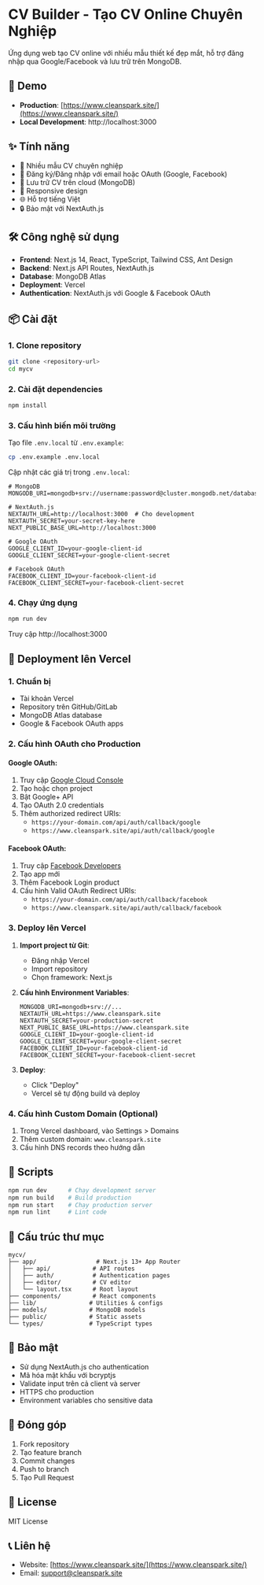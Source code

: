 # CV Builder - Tạo CV Online Chuyên Nghiệp

Ứng dụng web tạo CV online với nhiều mẫu thiết kế đẹp mắt, hỗ trợ đăng nhập qua Google/Facebook và lưu trữ trên MongoDB.

## 🚀 Demo

- **Production**: [https://www.cleanspark.site/](https://www.cleanspark.site/)
- **Local Development**: http://localhost:3000

## ✨ Tính năng

- 🎨 Nhiều mẫu CV chuyên nghiệp
- 👤 Đăng ký/Đăng nhập với email hoặc OAuth (Google, Facebook)
- 💾 Lưu trữ CV trên cloud (MongoDB)
- 📱 Responsive design
- 🌐 Hỗ trợ tiếng Việt
- 🔒 Bảo mật với NextAuth.js

## 🛠️ Công nghệ sử dụng

- **Frontend**: Next.js 14, React, TypeScript, Tailwind CSS, Ant Design
- **Backend**: Next.js API Routes, NextAuth.js
- **Database**: MongoDB Atlas
- **Deployment**: Vercel
- **Authentication**: NextAuth.js với Google & Facebook OAuth

## 📦 Cài đặt

### 1. Clone repository

```bash
git clone <repository-url>
cd mycv
```

### 2. Cài đặt dependencies

```bash
npm install
```

### 3. Cấu hình biến môi trường

Tạo file `.env.local` từ `.env.example`:

```bash
cp .env.example .env.local
```

Cập nhật các giá trị trong `.env.local`:

```env
# MongoDB
MONGODB_URI=mongodb+srv://username:password@cluster.mongodb.net/database

# NextAuth.js
NEXTAUTH_URL=http://localhost:3000  # Cho development
NEXTAUTH_SECRET=your-secret-key-here
NEXT_PUBLIC_BASE_URL=http://localhost:3000

# Google OAuth
GOOGLE_CLIENT_ID=your-google-client-id
GOOGLE_CLIENT_SECRET=your-google-client-secret

# Facebook OAuth
FACEBOOK_CLIENT_ID=your-facebook-client-id
FACEBOOK_CLIENT_SECRET=your-facebook-client-secret
```

### 4. Chạy ứng dụng

```bash
npm run dev
```

Truy cập http://localhost:3000

## 🚀 Deployment lên Vercel

### 1. Chuẩn bị

- Tài khoản Vercel
- Repository trên GitHub/GitLab
- MongoDB Atlas database
- Google & Facebook OAuth apps

### 2. Cấu hình OAuth cho Production

#### Google OAuth:
1. Truy cập [Google Cloud Console](https://console.cloud.google.com/)
2. Tạo hoặc chọn project
3. Bật Google+ API
4. Tạo OAuth 2.0 credentials
5. Thêm authorized redirect URIs:
   - `https://your-domain.com/api/auth/callback/google`
   - `https://www.cleanspark.site/api/auth/callback/google`

#### Facebook OAuth:
1. Truy cập [Facebook Developers](https://developers.facebook.com/)
2. Tạo app mới
3. Thêm Facebook Login product
4. Cấu hình Valid OAuth Redirect URIs:
   - `https://your-domain.com/api/auth/callback/facebook`
   - `https://www.cleanspark.site/api/auth/callback/facebook`

### 3. Deploy lên Vercel

1. **Import project từ Git**:
   - Đăng nhập Vercel
   - Import repository
   - Chọn framework: Next.js

2. **Cấu hình Environment Variables**:
   ```
   MONGODB_URI=mongodb+srv://...
   NEXTAUTH_URL=https://www.cleanspark.site
   NEXTAUTH_SECRET=your-production-secret
   NEXT_PUBLIC_BASE_URL=https://www.cleanspark.site
   GOOGLE_CLIENT_ID=your-google-client-id
   GOOGLE_CLIENT_SECRET=your-google-client-secret
   FACEBOOK_CLIENT_ID=your-facebook-client-id
   FACEBOOK_CLIENT_SECRET=your-facebook-client-secret
   ```

3. **Deploy**:
   - Click "Deploy"
   - Vercel sẽ tự động build và deploy

### 4. Cấu hình Custom Domain (Optional)

1. Trong Vercel dashboard, vào Settings > Domains
2. Thêm custom domain: `www.cleanspark.site`
3. Cấu hình DNS records theo hướng dẫn

## 🔧 Scripts

```bash
npm run dev      # Chạy development server
npm run build    # Build production
npm run start    # Chạy production server
npm run lint     # Lint code
```

## 📁 Cấu trúc thư mục

```
mycv/
├── app/                 # Next.js 13+ App Router
│   ├── api/            # API routes
│   ├── auth/           # Authentication pages
│   ├── editor/         # CV editor
│   └── layout.tsx      # Root layout
├── components/         # React components
├── lib/               # Utilities & configs
├── models/            # MongoDB models
├── public/            # Static assets
└── types/             # TypeScript types
```

## 🔐 Bảo mật

- Sử dụng NextAuth.js cho authentication
- Mã hóa mật khẩu với bcryptjs
- Validate input trên cả client và server
- HTTPS cho production
- Environment variables cho sensitive data

## 🤝 Đóng góp

1. Fork repository
2. Tạo feature branch
3. Commit changes
4. Push to branch
5. Tạo Pull Request

## 📄 License

MIT License

## 📞 Liên hệ

- Website: [https://www.cleanspark.site/](https://www.cleanspark.site/)
- Email: support@cleanspark.site